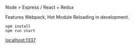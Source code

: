 Node > Express / React + Redux

Features Webpack, Hot Module Reloading in development.

```
npm install
npm run start
```

[localhost:1337](http://localhost:1337)